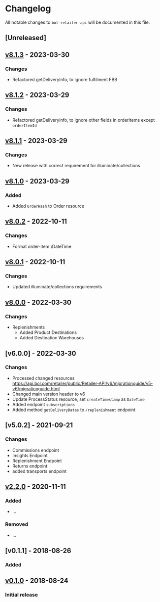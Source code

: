 # Changelog

All notable changes to `bol-retailer-api` will be documented in this file.

## [Unreleased]

## [v8.1.3] - 2023-03-30

### Changes
- Refactored getDeliveryInfo, to ignore fulfilment FBB

## [v8.1.2] - 2023-03-29

### Changes
- Refactored getDeliveryInfo, to ignore other fields in orderItems except `orderItemId`

## [v8.1.1] - 2023-03-29

### Changes
- New release with correct requirement for illuminate/collections

## [v8.1.0] - 2023-03-29

### Added 
- Added `OrderHash` to Order resource

## [v8.0.2] - 2022-10-11

### Changes
- Format order-item \DateTime

## [v8.0.1] - 2022-10-11

### Changes
- Updated illuminate/collections requirements

## [v8.0.0] - 2022-03-30

### Changes
- Replenishments
  - Added Product Destinations
  - Added Destination Warehouses
  
## [v6.0.0] - 2022-03-30

### Changes
- Processed changed resources https://api.bol.com/retailer/public/Retailer-API/v6/migrationguide/v5-v6/migrationguide.html
- Changed main version header to v6
- Update ProcessStatus resource, set `createTimestamp` as `DateTime`
- Added endpoint `subscriptions`
- Added method `getDeliveryDates` to `/replenishment` endpoint

## [v5.0.2] - 2021-09-21

### Changes
- Commissions endpoint
- Insights Endpoint
- Replenishment Endpoint
- Returns endpoint
- added transports endpoint

## [v2.2.0] - 2020-11-11

### Added
- ...

### Removed
- ...

## [v0.1.1] - 2018-08-26

### Added


## [v0.1.0] - 2018-08-24

### Initial release


[v8.1.3]: https://github.com/123lens/bol-retailer-api/compare/v8.1.2...v8.1.3
[v8.1.2]: https://github.com/123lens/bol-retailer-api/compare/v8.1.1...v8.1.2
[v8.1.1]: https://github.com/123lens/bol-retailer-api/compare/v8.0.1...v8.1.1
[v8.1.0]: https://github.com/123lens/bol-retailer-api/compare/v8.0.2...v8.1.0
[v8.0.2]: https://github.com/123lens/bol-retailer-api/compare/v8.0.1...v8.0.2
[v8.0.1]: https://github.com/123lens/bol-retailer-api/compare/v8.0.0...v8.0.1
[v8.0.0]: https://github.com/123lens/bol-retailer-api/compare/v6.0.4...v8.0.0
[v2.2.0]: https://github.com/123lens/bol-retailer-api/compare/v2.1.0...v2.2.0
[v0.1.0]: https://github.com/123lens/bol-retailer-api/tree/v0.1.0
